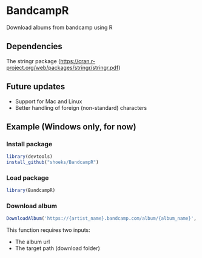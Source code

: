 # BandcampR
Download albums from bandcamp using R

## Dependencies
The stringr package (https://cran.r-project.org/web/packages/stringr/stringr.pdf)

## Future updates
- Support for Mac and Linux
- Better handling of foreign (non-standard) characters

## Example (Windows only, for now)

### Install package
```R
library(devtools)
install_github("shoeks/BandcampR")
```

### Load package
```R
library(BandcampR)
```

### Download album
```R
DownloadAlbum('https://{artist_name}.bandcamp.com/album/{album_name}','C:/Users/{user_name}/Downloads')
```
This function requires two inputs: 
- The album url 
- The target path (download folder)

